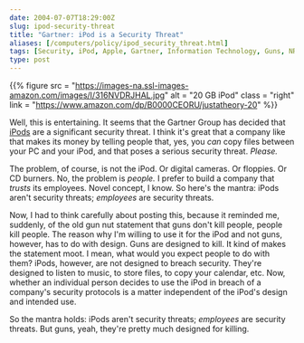 ```yaml
--- 
date: 2004-07-07T18:29:00Z
slug: ipod-security-threat
title: "Gartner: iPod is a Security Threat"
aliases: [/computers/policy/ipod_security_threat.html]
tags: [Security, iPod, Apple, Gartner, Information Technology, Guns, NRA, Design, Music]
type: post
---
```


{{% figure
  src   = "https://images-na.ssl-images-amazon.com/images/I/316NVDRJHAL.jpg"
  alt   = "20 GB iPod"
  class = "right"
  link  = "https://www.amazon.com/dp/B0000CEORU/justatheory-20"
%}}

Well, this is entertaining. It seems that the Gartner Group has decided that
[iPods] are a significant security threat. I think it's great that a company
like that makes its money by telling people that, yes, you *can* copy files
between your PC and your iPod, and that poses a serious security threat.
*Please.*

The problem, of course, is not the iPod. Or digital cameras. Or floppies. Or CD
burners. No, the problem is *people.* I prefer to build a company that *trusts*
its employees. Novel concept, I know. So here's the mantra: iPods aren't
security threats; *employees* are security threats.

Now, I had to think carefully about posting this, because it reminded me,
suddenly, of the old gun nut statement that guns don't kill people, people kill
people. The reason why I'm willing to use it for the iPod and not guns, however,
has to do with design. Guns are designed to kill. It kind of makes the statement
moot. I mean, what would you expect people to do with them? iPods, however, are
not designed to breach security. They're designed to listen to music, to store
files, to copy your calendar, etc. Now, whether an individual person decides to
use the iPod in breach of a company's security protocols is a matter independent
of the iPod's design and intended use.

So the mantra holds: iPods aren't security threats; *employees* are security
threats. But guns, yeah, they're pretty much designed for killing.

  [iPods]: http://www.infoworld.com/article/04/07/06/HNipodsrisk_1.html
